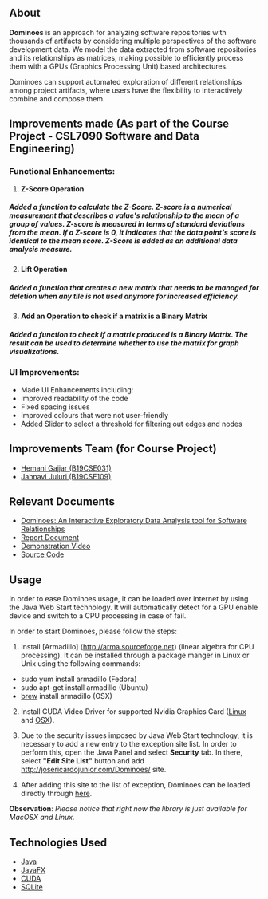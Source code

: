 ## About

**Dominoes** is an approach for analyzing software repositories with thousands of artifacts by considering multiple perspectives of the software development data. We model the data extracted from software repositories and its relationships as matrices, making possible to efficiently process them with a GPUs (Graphics Processing Unit) based architectures.

Dominoes can support automated exploration of different relationships among project artifacts, where users have the flexibility to interactively combine and compose them.

## Improvements made (As part of the Course Project - CSL7090 Software and Data Engineering)

### Functional Enhancements:

1. **Z-Score Operation** 
##### Added a function to calculate the Z-Score. Z-score is a numerical measurement that describes a value's relationship to the mean of a group of values. Z-score is measured in terms of standard deviations from the mean. If a Z-score is 0, it indicates that the data point's score is identical to the mean score. Z-Score is added as an additional data analysis measure.

2. **Lift Operation**
##### Added a function that creates a new matrix that needs to be managed for deletion when any tile is not used anymore for increased efficiency. 

3. **Add an Operation to check if a matrix is a Binary Matrix**
##### Added a function to check if a matrix produced is a Binary Matrix. The result can be used to determine whether to use the matrix for graph visualizations.


###  UI Improvements:

- Made UI Enhancements including:
- Improved readability of the code
- Fixed spacing issues
- Improved colours that were not user-friendly
- Added Slider to select a threshold for filtering out edges and nodes


## Improvements Team (for Course Project)

* [Hemani Gajjar (B19CSE031)](https://github.com/hemani-gajjar)
* [Jahnavi Juluri (B19CSE109)](https://github.com/jahnavi1111)

## Relevant Documents

* [Dominoes: An Interactive Exploratory Data Analysis tool for Software Relationships](https://ieeexplore.ieee.org/document/9072287/)
* [Report Document](https://docs.google.com/document/d/1qaXYQ5A21LkntA0s2qrfMEcMrE0EDUvu_Vn9H2Ac1Q4/edit?usp=sharing)
* [Demonstration Video](https://github.com/hemani-gajjar/improved-dominoes)
* [Source Code](https://github.com/hemani-gajjar/improved-dominoes)

## Usage

In order to ease Dominoes usage, it can be loaded over internet by using the Java Web Start technology. It will automatically detect for a GPU enable device and switch to a CPU processing in case of fail. 

In order to start Dominoes, please follow the steps:

1. Install [Armadillo] (http://arma.sourceforge.net) (linear algebra for CPU processing). It can be installed through a package manger in Linux or Unix using the following commands:

* sudo yum install armadillo (Fedora)
* sudo apt-get install armadillo (Ubuntu)
* [brew](https://github.com/Homebrew/install) install armadillo (OSX)

2. Install CUDA Video Driver for supported Nvidia Graphics Card ([Linux](https://developer.nvidia.com/cuda-downloads) and [OSX](http://www.nvidia.com/object/mac-driver-archive.html)). 

3. Due to the security issues imposed by Java Web Start technology, it is necessary to add a new entry to the exception site list. In order to perform this, open the Java Panel and select **Security** tab. In there, select **"Edit Site List"** button and add http://josericardojunior.com/Dominoes/ site.

4. After adding this site to the list of exception, Dominoes can be loaded directly through [here](http://josericardojunior.com/Dominoes/Dominoes.jnlp).

**Observation**: *Please notice that right now the library is just available for MacOSX and Linux.*

## Technologies Used

* [Java](http://java.com)
* [JavaFX](http://docs.oracle.com/javafx/)
* [CUDA](http://www.nvidia.com/object/cuda_home_new.html)
* [SQLite](http://www.sqlite.org)
